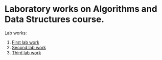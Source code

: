 # Laboratory works on Algorithms and Data Structures course.

Lab works:
1. [First lab work](https://github.com/artemkaxdxd/ASD_Labs/tree/main/Lab1)
2. [Second lab work](https://github.com/artemkaxdxd/ASD_Labs/tree/main/Lab2)
3. [Third lab work](https://github.com/artemkaxdxd/ASD_Labs/tree/main/Lab3)